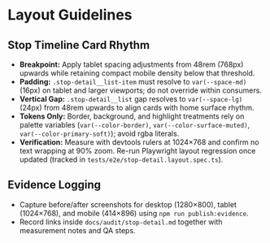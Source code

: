 # Layout Guidelines

## Stop Timeline Card Rhythm
- **Breakpoint:** Apply tablet spacing adjustments from 48rem (768px) upwards while retaining compact mobile density below that threshold.
- **Padding:** `.stop-detail__list-item` must resolve to `var(--space-md)` (16px) on tablet and larger viewports; do not override within consumers.
- **Vertical Gap:** `.stop-detail__list` gap resolves to `var(--space-lg)` (24px) from 48rem upwards to align cards with home surface rhythm.
- **Tokens Only:** Border, background, and highlight treatments rely on palette variables (`var(--color-border)`, `var(--color-surface-muted)`, `var(--color-primary-soft)`); avoid rgba literals.
- **Verification:** Measure with devtools rulers at 1024×768 and confirm no text wrapping at 90% zoom. Re-run Playwright layout regression once updated (tracked in `tests/e2e/stop-detail.layout.spec.ts`).

## Evidence Logging
- Capture before/after screenshots for desktop (1280×800), tablet (1024×768), and mobile (414×896) using `npm run publish:evidence`.
- Record links inside `docs/audit/stop-detail.md` together with measurement notes and QA steps.
